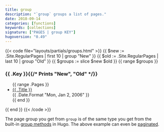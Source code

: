 ```yaml
---
title: group
description: "`group` groups a list of pages."
date: 2018-09-14
categories: [functions]
keywords: [collections]
signature: ["PAGES | group KEY"]
hugoversion: "0.49"
---
```


{{< code file="layouts/partials/groups.html" >}}
{{ $new := .Site.RegularPages | first 10 | group "New" }}
{{ $old := .Site.RegularPages | last 10 | group "Old" }}
{{ $groups := slice $new $old }}
{{ range $groups }}
<h3>{{ .Key }}{{/* Prints "New", "Old" */}}</h3>
<ul>
    {{ range .Pages }}
    <li>
    <a href="{{ .Permalink }}">{{ .Title }}</a>
    <div class="meta">{{ .Date.Format "Mon, Jan 2, 2006" }}</div>
    </li>
    {{ end }}
</ul>
{{ end }}
{{< /code >}}



The page group you get from `group` is of the same type you get from the built-in [group methods](/templates/lists#group-content) in Hugo. The above example can even be [paginated](/templates/pagination/#list-paginator-pages).




